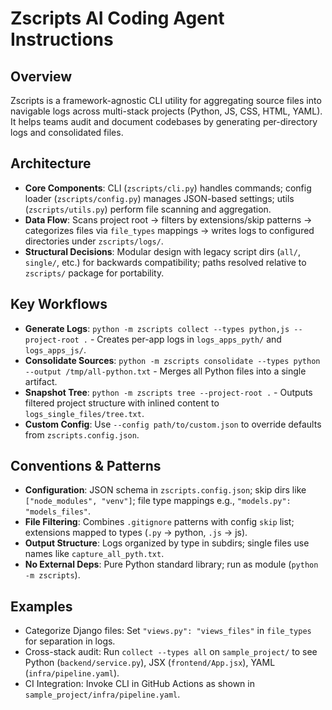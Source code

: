 # Zscripts AI Coding Agent Instructions

## Overview
Zscripts is a framework-agnostic CLI utility for aggregating source files into navigable logs across multi-stack projects (Python, JS, CSS, HTML, YAML). It helps teams audit and document codebases by generating per-directory logs and consolidated files.

## Architecture
- **Core Components**: CLI (`zscripts/cli.py`) handles commands; config loader (`zscripts/config.py`) manages JSON-based settings; utils (`zscripts/utils.py`) perform file scanning and aggregation.
- **Data Flow**: Scans project root → filters by extensions/skip patterns → categorizes files via `file_types` mappings → writes logs to configured directories under `zscripts/logs/`.
- **Structural Decisions**: Modular design with legacy script dirs (`all/`, `single/`, etc.) for backwards compatibility; paths resolved relative to `zscripts/` package for portability.

## Key Workflows
- **Generate Logs**: `python -m zscripts collect --types python,js --project-root .` - Creates per-app logs in `logs_apps_pyth/` and `logs_apps_js/`.
- **Consolidate Sources**: `python -m zscripts consolidate --types python --output /tmp/all-python.txt` - Merges all Python files into a single artifact.
- **Snapshot Tree**: `python -m zscripts tree --project-root .` - Outputs filtered project structure with inlined content to `logs_single_files/tree.txt`.
- **Custom Config**: Use `--config path/to/custom.json` to override defaults from `zscripts.config.json`.

## Conventions & Patterns
- **Configuration**: JSON schema in `zscripts.config.json`; skip dirs like `["node_modules", "venv"]`; file type mappings e.g., `"models.py": "models_files"`.
- **File Filtering**: Combines `.gitignore` patterns with config `skip` list; extensions mapped to types (`.py` → python, `.js` → js).
- **Output Structure**: Logs organized by type in subdirs; single files use names like `capture_all_pyth.txt`.
- **No External Deps**: Pure Python standard library; run as module (`python -m zscripts`).

## Examples
- Categorize Django files: Set `"views.py": "views_files"` in `file_types` for separation in logs.
- Cross-stack audit: Run `collect --types all` on `sample_project/` to see Python (`backend/service.py`), JSX (`frontend/App.jsx`), YAML (`infra/pipeline.yaml`).
- CI Integration: Invoke CLI in GitHub Actions as shown in `sample_project/infra/pipeline.yaml`.